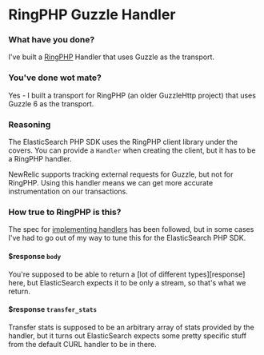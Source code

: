 # RingPHP Guzzle Handler

### What have you done?
I've built a [RingPHP][ringphp] Handler that uses Guzzle as the transport.

### You've done wot mate?
Yes - I built a transport for RingPHP (an older GuzzleHttp project) that
uses Guzzle 6 as the transport.

### Reasoning
The ElasticSearch PHP SDK uses the RingPHP client library under the
covers. You can provide a `Handler` when creating the client, but it has
to be a RingPHP handler.

NewRelic supports tracking external requests for Guzzle, but not for
RingPHP. Using this handler means we can get more accurate instrumentation
on our transactions.

### How true to RingPHP is this?
The spec for [implementing handlers][implementing-handlers] has been
followed, but in some cases I've had to go out of my way to tune this
for the ElasticSearch PHP SDK.

#### $response `body`
You're supposed to be able to return a [lot of different types][response]
here, but ElasticSearch expects it to be only a stream, so that's what we
return.

#### $response `transfer_stats`
Transfer stats is supposed to be an arbitrary array of stats provided by
the handler, but it turns out ElasticSearch expects some pretty specific
stuff from the default CURL handler to be in there.


[implementing-handlers]: http://ringphp.readthedocs.io/en/latest/client_handlers.html#implementing-handlers
[responses]: http://ringphp.readthedocs.io/en/latest/spec.html#responses
[ringphp]: https://github.com/guzzle/RingPHP
